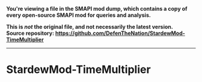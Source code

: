 **You're viewing a file in the SMAPI mod dump, which contains a copy of every open-source SMAPI mod
for queries and analysis.**

**This is _not_ the original file, and not necessarily the latest version.**  
**Source repository: https://github.com/DefenTheNation/StardewMod-TimeMultiplier**

----

# StardewMod-TimeMultiplier